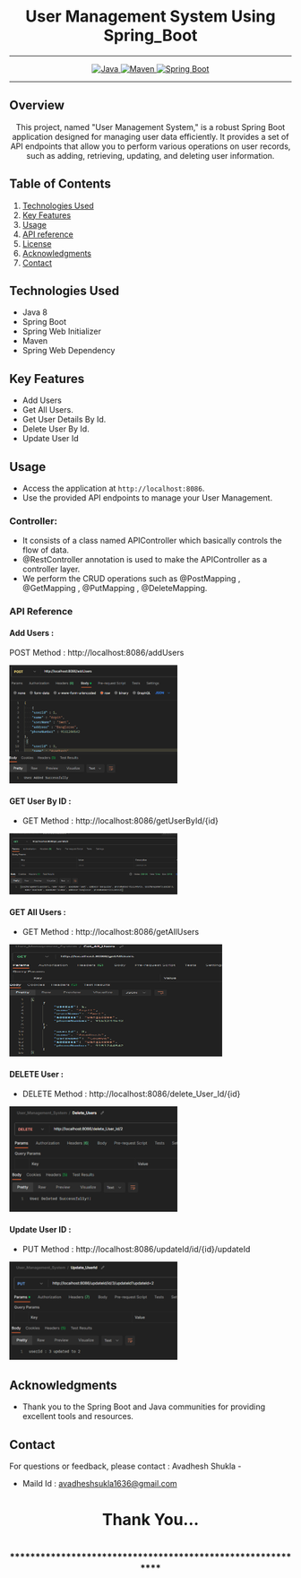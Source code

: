 # <h1 align = "center"> User Management System Using Spring_Boot </h1>
___ 
<p align="center">
<a href="Java url">
    <img alt="Java" src="https://img.shields.io/badge/Java->=8-darkblue.svg" />
</a>
<a href="Maven url" >
    <img alt="Maven" src="https://img.shields.io/badge/maven-3.1.3-brightgreen.svg" />
</a>
<a href="Spring Boot url" >
    <img alt="Spring Boot" src="https://img.shields.io/badge/Spring Boot-3.0.6-brightgreen.svg" />
</a>
</p>

---

<p align="left">

<!-- Project Description -->
## Overview
<p align="center">This project, named "User Management System," is a robust Spring Boot application designed for managing user data efficiently. It provides a set of API endpoints that allow you to perform various operations on user records, such as adding, retrieving, updating, and deleting user information. 
</p>

<!-- Table of Contents -->
## Table of Contents
1. [Technologies Used](#technologies-used)
2. [Key Features](#key-features)
3. [Usage](#usage)
4. [API reference](#api-reference)
5. [License](#license)
6. [Acknowledgments](#acknowledgments)
7. [Contact](#contact)

<!-- Technologies Used -->
## Technologies Used
- Java 8
- Spring Boot
- Spring Web Initializer
- Maven
- Spring Web Dependency

<!-- Key Features -->
## Key Features
- Add Users
- Get All Users.
- Get User Details By Id.
- Delete User By Id.
- Update User Id

<!-- Usage -->
## Usage
- Access the application at `http://localhost:8086`.
- Use the provided API endpoints to manage your User Management.

### Controller:
- It consists of a class named APIController which basically controls the flow of data.
- @RestController annotation is used to make the APIController as a controller layer.
- We perform the CRUD operations such as @PostMapping , @GetMapping , @PutMapping , @DeleteMapping.

### API Reference

#### Add Users :
POST Method :  http://localhost:8086/addUsers

<img src="https://github.com/Avadheshshukla/User_Management_System_Using_SpringBoot/blob/main/images/Adding_Users.png" alt="Image Description" width="300"/>


 #### GET User By ID :
 - GET Method :   http://localhost:8086/getUserById/{id}
<img src="https://github.com/Avadheshshukla/User_Management_System_Using_SpringBoot/blob/main/images/get_user_byId.png" alt="Image Description" width="300"/>

#### GET All Users :
 - GET Method :   http://localhost:8086/getAllUsers
<img src="https://github.com/Avadheshshukla/User_Management_System_Using_SpringBoot/blob/main/images/get_All_Users.png" alt="Image Description" height="200" width="380"/>

 #### DELETE User :
 - DELETE Method :   http://localhost:8086/delete_User_Id/{id}
<img src="https://github.com/Avadheshshukla/User_Management_System_Using_SpringBoot/blob/main/images/Delete_User.png" alt="Image Description" width="300"/>

  #### Update User ID :
 - PUT Method :   http://localhost:8086/updateId/id/{id}/updateId
<img src="https://github.com/Avadheshshukla/User_Management_System_Using_SpringBoot/blob/main/images/Update_User_Id.png" alt="Image Description" width="300"/>





 <!-- Acknowledgments -->
## Acknowledgments
- Thank you to the Spring Boot and Java communities for providing excellent tools and resources.

<!-- Contact -->
## Contact
For questions or feedback, please contact : Avadhesh Shukla   -
- Maild Id : avadheshsukla1636@gmail.com

<h1 align="center">Thank You...<h1>
<h3 align = "center"> ***********************************************************<h3>




 
